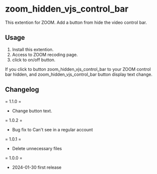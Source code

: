 # zoom_hidden_vjs_control_bar

This extention for ZOOM.
Add a button from hide the video control bar.

## Usage
1. Install this extention.
2. Access to ZOOM recoding page.
3. click to on/off button.

If you click to button zoom_hidden_vjs_control_bar to your ZOOM control bar hidden, and zoom_hidden_vjs_control_bar button display text change.

## Changelog

= 1.1.0 =
* Change button text.

= 1.0.2 =
* Bug fix to Can't see in a regular account

= 1.0.1 =
* Delete unnecessary files

= 1.0.0 =
* 2024-01-30 first release